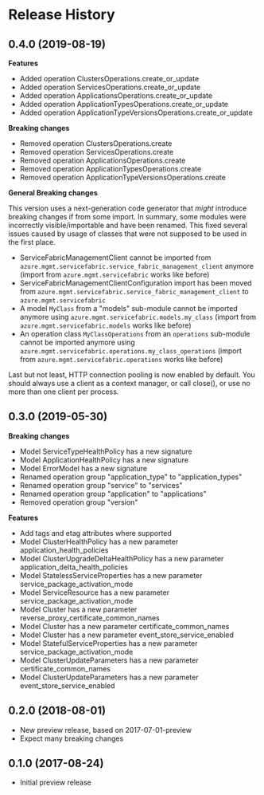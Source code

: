 # Release History

## 0.4.0 (2019-08-19)

**Features**

  - Added operation ClustersOperations.create_or_update
  - Added operation ServicesOperations.create_or_update
  - Added operation ApplicationsOperations.create_or_update
  - Added operation ApplicationTypesOperations.create_or_update
  - Added operation ApplicationTypeVersionsOperations.create_or_update

**Breaking changes**

  - Removed operation ClustersOperations.create
  - Removed operation ServicesOperations.create
  - Removed operation ApplicationsOperations.create
  - Removed operation ApplicationTypesOperations.create
  - Removed operation ApplicationTypeVersionsOperations.create

**General Breaking changes**

This version uses a next-generation code generator that *might*
introduce breaking changes if from some import. In summary, some modules
were incorrectly visible/importable and have been renamed. This fixed
several issues caused by usage of classes that were not supposed to be
used in the first place.

  - ServiceFabricManagementClient cannot be imported from
    `azure.mgmt.servicefabric.service_fabric_management_client`
    anymore (import from `azure.mgmt.servicefabric` works like before)
  - ServiceFabricManagementClientConfiguration import has been moved
    from
    `azure.mgmt.servicefabric.service_fabric_management_client` to
    `azure.mgmt.servicefabric`
  - A model `MyClass` from a "models" sub-module cannot be imported
    anymore using `azure.mgmt.servicefabric.models.my_class` (import
    from `azure.mgmt.servicefabric.models` works like before)
  - An operation class `MyClassOperations` from an `operations`
    sub-module cannot be imported anymore using
    `azure.mgmt.servicefabric.operations.my_class_operations`
    (import from `azure.mgmt.servicefabric.operations` works like
    before)

Last but not least, HTTP connection pooling is now enabled by default.
You should always use a client as a context manager, or call close(), or
use no more than one client per process.

## 0.3.0 (2019-05-30)

**Breaking changes**

  - Model ServiceTypeHealthPolicy has a new signature
  - Model ApplicationHealthPolicy has a new signature
  - Model ErrorModel has a new signature
  - Renamed operation group "application_type" to "application_types"
  - Renamed operation group "service" to "services"
  - Renamed operation group "application" to "applications"
  - Removed operation group "version"

**Features**

  - Add tags and etag attributes where supported
  - Model ClusterHealthPolicy has a new parameter
    application_health_policies
  - Model ClusterUpgradeDeltaHealthPolicy has a new parameter
    application_delta_health_policies
  - Model StatelessServiceProperties has a new parameter
    service_package_activation_mode
  - Model ServiceResource has a new parameter
    service_package_activation_mode
  - Model Cluster has a new parameter
    reverse_proxy_certificate_common_names
  - Model Cluster has a new parameter certificate_common_names
  - Model Cluster has a new parameter event_store_service_enabled
  - Model StatefulServiceProperties has a new parameter
    service_package_activation_mode
  - Model ClusterUpdateParameters has a new parameter
    certificate_common_names
  - Model ClusterUpdateParameters has a new parameter
    event_store_service_enabled

## 0.2.0 (2018-08-01)

  - New preview release, based on 2017-07-01-preview
  - Expect many breaking changes

## 0.1.0 (2017-08-24)

  - Initial preview release
